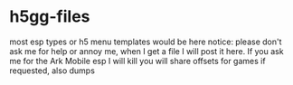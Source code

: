 # h5gg-files
most esp types or h5 menu templates would be here
notice:
please don't ask me for help or annoy me, when I get a file I will post it here. If you ask me for the Ark Mobile esp I will kill you
will share offsets for games if requested, also dumps
